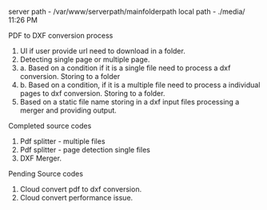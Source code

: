  server path - /var/www/serverpath/mainfolderpath
 local path - ./media/
 11:26 PM

PDF to DXF conversion process

1. UI if user provide url need to download in a folder.
2. Detecting single page or multiple page.
2. a. Based on a condition if it is a single file need to process a dxf conversion. Storing to a folder
2. b. Based on a condition, if it is a multiple file need to process a individual pages to dxf conversion. Storing to a folder.
3. Based on a static file name storing in a dxf input files processing a merger and providing output.

Completed source codes
1. Pdf splitter - multiple files
2. Pdf splitter - page detection single files
3. DXF Merger.

Pending Source codes
1. Cloud convert pdf to dxf conversion. 
2. Cloud convert performance issue.
